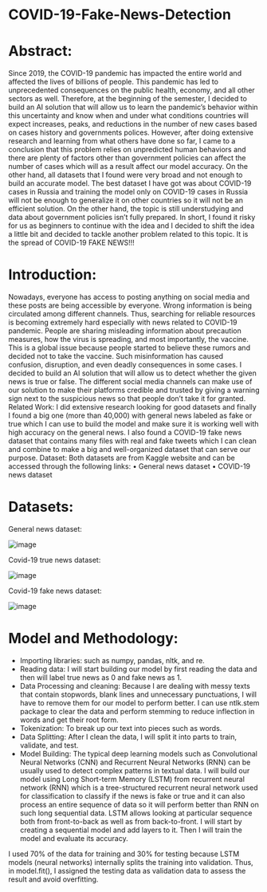 # COVID-19-Fake-News-Detection

# Abstract:
Since 2019, the COVID-19 pandemic has impacted the entire world and affected the lives of billions of people. This pandemic has led to unprecedented consequences on the public health, economy, and all other sectors as well. Therefore, at the beginning of the semester, I decided to build an AI solution that will allow us to learn the pandemic’s behavior within this uncertainty and know when and under what conditions countries will expect increases, peaks, and reductions in the number of new cases based on cases history and governments polices. However, after doing extensive research and learning from what others have done so far, I came to a conclusion that this problem relies on unpredicted human behaviors and there are plenty of factors other than government policies can affect the number of cases which will as a result affect our model accuracy. On the other hand, all datasets that I found were very broad and not enough to build an accurate model. The best dataset I have got was about COVID-19 cases in Russia and training the model only on COVID-19 cases in Russia will not be enough to generalize it on other countries so it will not be an efficient solution. On the other hand, the topic is still understudying and data about government policies isn’t fully prepared. In short, I found it risky for us as beginners to continue with the idea and I decided to shift the idea a little bit and decided to tackle another problem related to this topic. It is the spread of COVID-19 FAKE NEWS!!!

# Introduction: 
Nowadays, everyone has access to posting anything on social media and these posts are being accessible by everyone. Wrong information is being circulated among different channels. Thus, searching for reliable resources is becoming extremely hard especially with news related to COVID-19 pandemic. People are sharing misleading information about precaution measures, how the virus is spreading, and most importantly, the vaccine. This is a global issue because people started to believe these rumors and decided not to take the vaccine. Such misinformation has caused confusion, disruption, and even deadly consequences in some cases.
I decided to build an AI solution that will allow us to detect whether the given news is true or false. The different social media channels can make use of our solution to make their platforms credible and trusted by giving a warning sign next to the suspicious news so that people don’t take it for granted. 
Related Work:
I did extensive research looking for good datasets and finally I found a big one (more than 40,000) with general news labeled as fake or true which I can use to build the model and make sure it is working well with high accuracy on the general news. I also found a COVID-19 fake news dataset that contains many files with real and fake tweets which I can clean and combine to make a big and well-organized dataset that can serve our purpose.
Dataset:
 Both datasets are from Kaggle website and can be accessed through the following links:
•	General news dataset 
•	COVID-19 news dataset 

# Datasets:
General news dataset:  

![image](https://drive.google.com/uc?export=view&id=1loZErA_zaYRQsIRa6Gy08luOwDKv2zvC)

Covid-19 true news dataset:  

![image](https://drive.google.com/uc?export=view&id=1_2p60q5VHxN2X_AMruLbCcK4Po3Jn-KA)

Covid-19 fake news dataset:  

![image](https://drive.google.com/uc?export=view&id=1TsmZ6a26QEoF_78ze9jgfppgGIMo91x_)   
# Model and Methodology:
-	Importing libraries: such as numpy, pandas, nltk, and re. 
-	Reading data: I will start building our model by first reading the data and then will label true news as 0 and fake news as 1. 
-	Data Processing and cleaning: Because I are dealing with messy texts that contain stopwords, blank lines and unnecessary punctuations, I will have to remove them for our model to perform better. I can use ntlk.stem package to clear the data and perform stemming to reduce inflection in words and get their root form. 
-	Tokenization: To break up our text into pieces such as words.
-	Data Splitting: After I clean the data, I will split it into parts to train, validate, and test.
-	Model Building: The typical deep learning models such as Convolutional Neural Networks (CNN) and Recurrent Neural Networks (RNN) can be usually used to detect complex patterns in textual data. I will build our model using Long Short-term Memory (LSTM) from recurrent neural network (RNN) which is a tree-structured recurrent neural network used for classification to classify if the news is fake or true and it can also process an entire sequence of data so it will perform better than RNN on such long sequential data. LSTM allows looking at particular sequence both from front-to-back as well as from back-to-front.  I will start by creating a sequential model and add layers to it. Then I will train the model and evaluate its accuracy. 

I used 70% of the data for training and 30% for testing because LSTM models (neural networks) internally splits the training into validation. Thus, in model.fit(), I assigned the testing data as validation data to assess the result and avoid overfitting.


